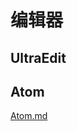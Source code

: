 编辑器
=========


UltraEdit
----------------------------------------------------------------------------------------------------




Atom
----------------------------------------------------------------------------------------------------

[Atom.md](Atom.md)
